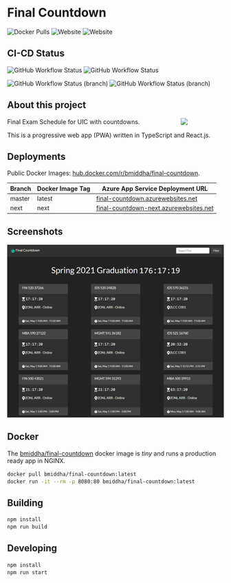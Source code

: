 # Final Countdown

![Docker Pulls](https://img.shields.io/docker/pulls/bmiddha/final-countdown)
![Website](https://img.shields.io/website?label=webapp&url=https%3A%2F%2Ffinal-countdown.azurewebsites.net%2F)
![Website](https://img.shields.io/website?label=beta%20webppp&url=https%3A%2F%2Ffinal-countdown-next.azurewebsites.net%2F)

## CI-CD Status

![GitHub Workflow Status](https://img.shields.io/github/workflow/status/bmiddha/final-countdown/Node%20CI?label=build:%20Node%20CI)
![GitHub Workflow Status](https://img.shields.io/github/workflow/status/bmiddha/final-countdown/Docker%20CI?label=build:%20Docker%20CI)

![GitHub Workflow Status (branch)](https://img.shields.io/github/workflow/status/bmiddha/final-countdown/Docker%20CD?label=build:%20Docker%20CD%20master)
![GitHub Workflow Status (branch)](https://img.shields.io/github/workflow/status/bmiddha/final-countdown/Docker%20CD/next?label=build:%20Docker%20CD%20next)

## About this project

<img src='https://github.com/bmiddha/final-countdown/raw/master/public/icon-144.png' width='100px' align='right'>
Final Exam Schedule for UIC with countdowns.

This is a progressive web app (PWA) written in TypeScript and React.js.

## Deployments

Public Docker Images: [hub.docker.com/r/bmiddha/final-countdown](https://hub.docker.com/r/bmiddha/final-countdown).

| Branch | Docker Image Tag | Azure App Service Deployment URL                                                         |
| ------ | ---------------- | ---------------------------------------------------------------------------------------- |
| master | latest           | [final-countdown.azurewebsites.net](https://final-countdown.azurewebsites.net)           |
| next   | next             | [final-countdown-next.azurewebsites.net](https://final-countdown-next.azurewebsites.net) |

## Screenshots

![Screenshot](https://github.com/bmiddha/final-countdown/raw/master/screenshots/ss-1.png)

## Docker

The [bmiddha/final-countdown](https://hub.docker.com/r/bmiddha/final-countdown) docker image is _tiny_ and runs a production ready app in NGINX.

```sh
docker pull bmiddha/final-countdown:latest
docker run -it --rm -p 8080:80 bmiddha/final-countdown:latest
```

## Building

```sh
npm install
npm run build
```

## Developing

```sh
npm install
npm run start
```

